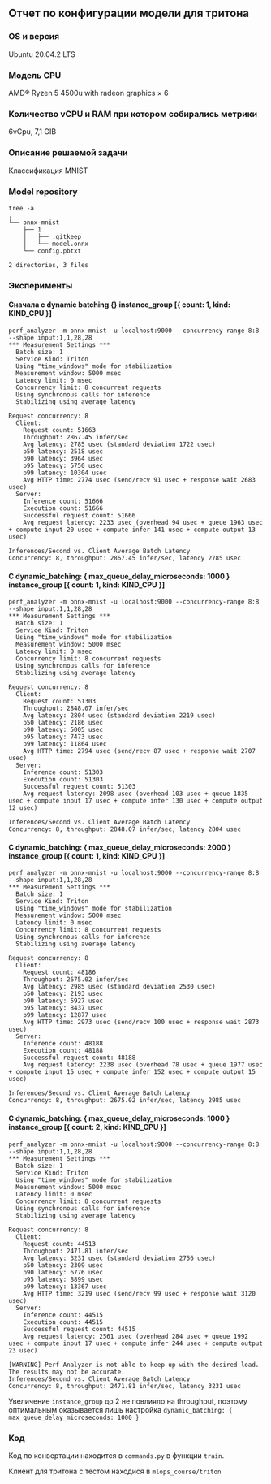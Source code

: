 ## Отчет по конфигурации модели для тритона

### OS и версия
Ubuntu 20.04.2 LTS

### Модель CPU
AMD® Ryzen 5 4500u with radeon graphics × 6

### Количество vCPU и RAM при котором собирались метрики
6vCpu, 7,1 GIB

### Описание решаемой задачи
Классификация MNIST

### Model repository

```commandline
tree -a
.
└── onnx-mnist
    ├── 1
    │   ├── .gitkeep
    │   └── model.onnx
    └── config.pbtxt

2 directories, 3 files

```
### Эксперименты

#### Сначала с dynamic batching {} instance_group [{ count: 1, kind: KIND_CPU }]

```commandline
perf_analyzer -m onnx-mnist -u localhost:9000 --concurrency-range 8:8 --shape input:1,1,28,28
*** Measurement Settings ***
  Batch size: 1
  Service Kind: Triton
  Using "time_windows" mode for stabilization
  Measurement window: 5000 msec
  Latency limit: 0 msec
  Concurrency limit: 8 concurrent requests
  Using synchronous calls for inference
  Stabilizing using average latency

Request concurrency: 8
  Client:
    Request count: 51663
    Throughput: 2867.45 infer/sec
    Avg latency: 2785 usec (standard deviation 1722 usec)
    p50 latency: 2518 usec
    p90 latency: 3964 usec
    p95 latency: 5750 usec
    p99 latency: 10304 usec
    Avg HTTP time: 2774 usec (send/recv 91 usec + response wait 2683 usec)
  Server:
    Inference count: 51666
    Execution count: 51666
    Successful request count: 51666
    Avg request latency: 2233 usec (overhead 94 usec + queue 1963 usec + compute input 20 usec + compute infer 141 usec + compute output 13 usec)

Inferences/Second vs. Client Average Batch Latency
Concurrency: 8, throughput: 2867.45 infer/sec, latency 2785 usec

```
#### С dynamic_batching: { max_queue_delay_microseconds: 1000 } instance_group [{ count: 1, kind: KIND_CPU }]

```commandline
perf_analyzer -m onnx-mnist -u localhost:9000 --concurrency-range 8:8 --shape input:1,1,28,28
*** Measurement Settings ***
  Batch size: 1
  Service Kind: Triton
  Using "time_windows" mode for stabilization
  Measurement window: 5000 msec
  Latency limit: 0 msec
  Concurrency limit: 8 concurrent requests
  Using synchronous calls for inference
  Stabilizing using average latency

Request concurrency: 8
  Client:
    Request count: 51303
    Throughput: 2848.07 infer/sec
    Avg latency: 2804 usec (standard deviation 2219 usec)
    p50 latency: 2186 usec
    p90 latency: 5005 usec
    p95 latency: 7473 usec
    p99 latency: 11864 usec
    Avg HTTP time: 2794 usec (send/recv 87 usec + response wait 2707 usec)
  Server:
    Inference count: 51303
    Execution count: 51303
    Successful request count: 51303
    Avg request latency: 2098 usec (overhead 103 usec + queue 1835 usec + compute input 17 usec + compute infer 130 usec + compute output 12 usec)

Inferences/Second vs. Client Average Batch Latency
Concurrency: 8, throughput: 2848.07 infer/sec, latency 2804 usec

```

#### С dynamic_batching: { max_queue_delay_microseconds: 2000 } instance_group [{ count: 1, kind: KIND_CPU }]

```commandline
perf_analyzer -m onnx-mnist -u localhost:9000 --concurrency-range 8:8 --shape input:1,1,28,28
*** Measurement Settings ***
  Batch size: 1
  Service Kind: Triton
  Using "time_windows" mode for stabilization
  Measurement window: 5000 msec
  Latency limit: 0 msec
  Concurrency limit: 8 concurrent requests
  Using synchronous calls for inference
  Stabilizing using average latency

Request concurrency: 8
  Client:
    Request count: 48186
    Throughput: 2675.02 infer/sec
    Avg latency: 2985 usec (standard deviation 2530 usec)
    p50 latency: 2193 usec
    p90 latency: 5927 usec
    p95 latency: 8437 usec
    p99 latency: 12877 usec
    Avg HTTP time: 2973 usec (send/recv 100 usec + response wait 2873 usec)
  Server:
    Inference count: 48188
    Execution count: 48188
    Successful request count: 48188
    Avg request latency: 2238 usec (overhead 78 usec + queue 1977 usec + compute input 15 usec + compute infer 152 usec + compute output 15 usec)

Inferences/Second vs. Client Average Batch Latency
Concurrency: 8, throughput: 2675.02 infer/sec, latency 2985 usec

```

#### С dynamic_batching: { max_queue_delay_microseconds: 1000 } instance_group [{ count: 2, kind: KIND_CPU }]
```commandline
perf_analyzer -m onnx-mnist -u localhost:9000 --concurrency-range 8:8 --shape input:1,1,28,28
*** Measurement Settings ***
  Batch size: 1
  Service Kind: Triton
  Using "time_windows" mode for stabilization
  Measurement window: 5000 msec
  Latency limit: 0 msec
  Concurrency limit: 8 concurrent requests
  Using synchronous calls for inference
  Stabilizing using average latency

Request concurrency: 8
  Client:
    Request count: 44513
    Throughput: 2471.81 infer/sec
    Avg latency: 3231 usec (standard deviation 2756 usec)
    p50 latency: 2309 usec
    p90 latency: 6776 usec
    p95 latency: 8899 usec
    p99 latency: 13367 usec
    Avg HTTP time: 3219 usec (send/recv 99 usec + response wait 3120 usec)
  Server:
    Inference count: 44515
    Execution count: 44515
    Successful request count: 44515
    Avg request latency: 2561 usec (overhead 284 usec + queue 1992 usec + compute input 17 usec + compute infer 244 usec + compute output 23 usec)

[WARNING] Perf Analyzer is not able to keep up with the desired load. The results may not be accurate.
Inferences/Second vs. Client Average Batch Latency
Concurrency: 8, throughput: 2471.81 infer/sec, latency 3231 usec

```

Увеличение `instance_group` до 2 не повлияло на throughput, поэтому оптимальным оказывается лишь настройка
`dynamic_batching: { max_queue_delay_microseconds: 1000 }`

### Код
Код по конвертации находится в `commands.py` в функции `train`.

Клиент для тритона с тестом находися в `mlops_course/triton`
